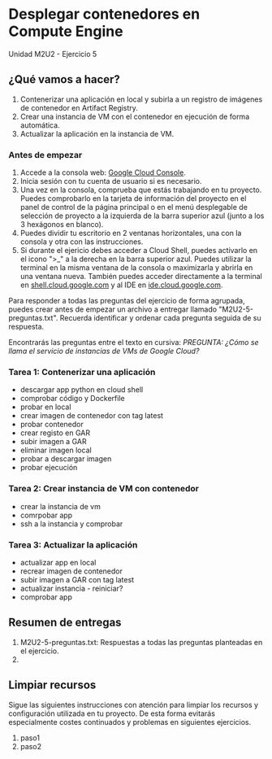 # Desplegar contenedores en Compute Engine
Unidad M2U2 - Ejercicio 5

## ¿Qué vamos a hacer?
1. Contenerizar una aplicación en local y subirla a un registro de imágenes de contenedor en Artifact Registry.
1. Crear una instancia de VM con el contenedor en ejecución de forma automática.
1. Actualizar la aplicación en la instancia de VM.

### Antes de empezar
1. Accede a la consola web: [Google Cloud Console](https://console.cloud.google.com).
1. Inicia sesión con tu cuenta de usuario si es necesario.
1. Una vez en la consola, comprueba que estás trabajando en tu proyecto. Puedes comprobarlo en la tarjeta de información del proyecto en el panel de control de la página principal o en el menú desplegable de selección de proyecto a la izquierda de la barra superior azul (junto a los 3 hexágonos en blanco).
1. Puedes dividir tu escritorio en 2 ventanas horizontales, una con la consola y otra con las instrucciones.
1. Si durante el ejericio debes acceder a Cloud Shell, puedes activarlo en el icono ">_" a la derecha en la barra superior azul. Puedes utilizar la terminal en la misma ventana de la consola o maximizarla y abrirla en una ventana nueva. También puedes acceder directamente a la terminal en [shell.cloud.google.com](https://shell.cloud.google.com) y al IDE en [ide.cloud.google.com](https://ide.cloud.google.com/).

Para responder a todas las preguntas del ejercicio de forma agrupada, puedes crear antes de empezar un archivo a entregar llamado "M2U2-5-preguntas.txt". Recuerda identificar y ordenar cada pregunta seguida de su respuesta.

Encontrarás las preguntas entre el texto en cursiva: *PREGUNTA: ¿Cómo se llama el servicio de instancias de VMs de Google Cloud?*

### Tarea 1: Contenerizar una aplicación
- descargar app python en cloud shell
- comprobar código y Dockerfile
- probar en local
- crear imagen de contenedor con tag latest
- probar contenedor
- crear registo en GAR
- subir imagen a GAR
- eliminar imagen local
- probar a descargar imagen
- probar ejecución

### Tarea 2: Crear instancia de VM con contenedor
- crear la instancia de vm
- comrpobar app
- ssh a la instancia y comprobar

### Tarea 3: Actualizar la aplicación
- actualizar app en local
- recrear imagen de contenedor
- subir imagen a GAR con tag latest
- actualizar instancia - reiniciar?
- comprobar app

## Resumen de entregas
1. M2U2-5-preguntas.txt: Respuestas a todas las preguntas planteadas en el ejercicio.
1. [nombre de archivo]: descripción

## Limpiar recursos
Sigue las siguientes instrucciones con atención para limpiar los recursos y configuración utilizada en tu proyecto. De esta forma evitarás especialmente costes continuados y problemas en siguientes ejercicios.

1. paso1
1. paso2
